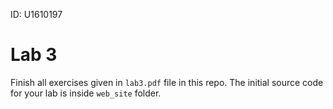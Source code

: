 ID: U1610197 

# Lab 3

Finish all exercises given in `lab3.pdf` file in this repo. The initial source code for your lab is inside `web_site` folder.